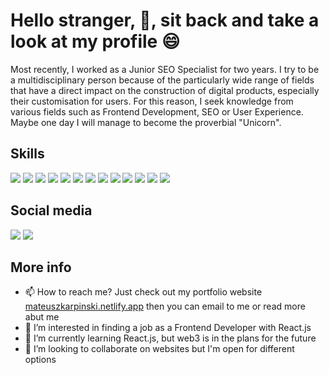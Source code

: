 # Hello stranger, 👋, sit back and take a look at my profile 😄

Most recently, I worked as a Junior SEO Specialist for two years. I try to be a multidisciplinary person because of the particularly wide range of fields that have a direct impact on the construction of digital products, especially their customisation for users. For this reason, I seek knowledge from various fields such as Frontend Development, SEO or User Experience. Maybe one day I will manage to become the proverbial "Unicorn".

## Skills

[<img src="https://api.iconify.design/vscode-icons/file-type-html.svg?width=40&height=40">]()
<img src="https://api.iconify.design/logos/css.svg?width=40&height=40">
<img src="https://api.iconify.design/logos/python.svg?width=40&height=40">
<img src="https://api.iconify.design/logos/javascript.svg?width=40&height=40">
<img src="https://api.iconify.design/vscode-icons/file-type-npm.svg?width=40&height=40">
<img src="https://api.iconify.design/logos/git-icon.svg?width=40&height=40">
<img src="https://api.iconify.design/logos/material-ui.svg?width=40&height=40">
<img src="https://api.iconify.design/vscode-icons/file-type-vscode.svg?width=40&height=40">
<img src="https://api.iconify.design/logos/figma.svg?width=40&height=40">
<img src="https://api.iconify.design/logos/adobe-xd.svg?width=40&height=40">
<img src="https://api.iconify.design/openmoji/writing-hand-light-skin-tone.svg?width=40&height=40">
<img src="https://api.iconify.design/logos/adobe-illustrator.svg?width=40&height=40">
<img src="https://api.iconify.design/logos/microsoft-icon.svg?width=40&height=40">

## Social media

[<img src="https://api.iconify.design/logos/github-octocat.svg?width=40&height40">](https://www.linkedin.com/in/MattyKarpinski/) 
[<img src="https://api.iconify.design/logos/linkedin-icon.svg?width=40&height=40">](https://www.linkedin.com/in/MattyKarpinski/)  


## More info

- 📫 How to reach me? Just check out my portfolio website [mateuszkarpinski.netlify.app](mateuszkarpinski.netlify.app) then you can email to me or read more abut me
- 👀 I’m interested in finding a job as a Frontend Developer with React.js
- 🌱 I’m currently learning React.js, but web3 is in the plans for the future
- 💞️ I’m looking to collaborate on websites but I'm open for different options
